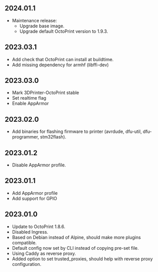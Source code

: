 ## 2024.01.1

  * Maintenance release:
    * Upgrade base image.
    * Upgrade default OctoPrint version to 1.9.3.

## 2023.03.1
  * Add check that OctoPrint can install at buildtime.
  * Add missing dependency for armhf (libffi-dev)

## 2023.03.0
  * Mark 3DPrinter-OctoPrint stable
  * Set realtime flag
  * Enable AppArmor

## 2023.02.0
  * Add binaries for flashing firmware to printer (avrdude, dfu-util, dfu-programmer, stm32flash).

## 2023.01.2
  * Disable AppArmor profile.

## 2023.01.1
  * Add AppArmor profile
  * Add support for GPIO

## 2023.01.0
  * Update to OctoPrint 1.8.6.
  * Disabled Ingress.
  * Based on Debian instead of Alpine, should make more plugins compatible.
  * Default config now set by CLI instead of copying pre-set file.
  * Using Caddy as reverse proxy.
  * Added option to set trusted_proxies, should help with reverse proxy configuration.
